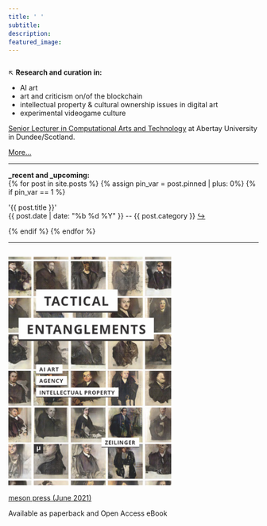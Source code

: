 ```yaml
---
title: ' '
subtitle:
description:
featured_image:
---
```


<!-- not used -->

<html>
<head>
<style>
img {
  width: 65%;
}
</style>
</head>
<body>

<div class="row">

 <div class="column">
 <p> &#8598; <b>Research and curation in:</b> <br>
  <ul>
      <li>AI art</li>
      <li>art and criticism on/of the blockchain</li>
      <li>intellectual property & cultural ownership issues in digital art</li>
      <li>experimental videogame culture</li>
    </ul>
  </p>
<p> <a href="https://rke.abertay.ac.uk/en/persons/martin-zeilinger"> Senior Lecturer in Computational Arts and Technology</a> at Abertay University in Dundee/Scotland.</p>
<p> <a href="/about">More...</a></p>
<hr>
<p> <b>_recent and _upcoming:</b><br>
  {% for post in site.posts %}
      {% assign pin_var = post.pinned | plus: 0%}
      {% if pin_var == 1 %}
          <p> '{{ post.title }}'<br> {{ post.date | date: "%b %d %Y" }} -- {{ post.category }} <a href="{{ post.url }}">&#8618;</a></p>
      {% endif %}
  {% endfor %}
  <hr>

</p>
</div>
<div class="column">
<p>
<img src="/images/content/tactical-entanglements-cover.jpg" alt="book cover">
</p>
<p> <a href="/blog/tactical-entanglements"> meson press (June 2021)</a> </p>
<p> Available as paperback and Open Access eBook </p>
</div>

</div>

</body>
</html>
